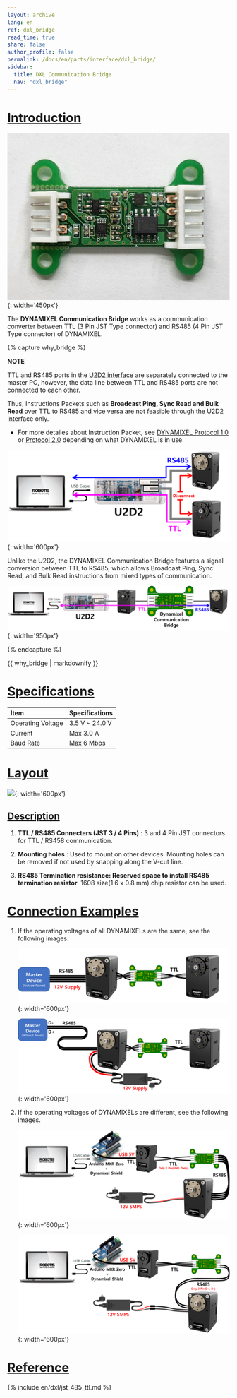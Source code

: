 ```yaml
---
layout: archive
lang: en
ref: dxl_bridge
read_time: true
share: false
author_profile: false
permalink: /docs/en/parts/interface/dxl_bridge/
sidebar:
  title: DXL Communication Bridge
  nav: "dxl_bridge"
---
```


# [Introduction](#introduction)

![](/assets/images/parts/interface/dxl_bridge/dxl_bridge_product.png){: width='450px'}

The **DYNAMIXEL Communication Bridge** works as a communication converter between TTL (3 Pin JST Type connector) and RS485 (4 Pin JST Type connector) of DYNAMIXEL.

{% capture why_bridge %}

**NOTE**

TTL and RS485 ports in the [U2D2 interface](/docs/en/parts/interface/u2d2/) are separately connected to the master PC,
however, the data line between TTL and RS485 ports are not connected to each other.

Thus, Instructions Packets such as **Broadcast Ping, Sync Read and Bulk Read** over TTL to RS485 and vice versa are not feasible through the U2D2 interface only.

- For more detailes about Instruction Packet, see [DYNAMIXEL Protocol 1.0](/docs/en/dxl/protocol1/#instruction-packet) or [Protocol 2.0](/docs/en/dxl/protocol2/#instruction-packet) depending on what DYNAMIXEL is in use. 

![](/assets/images/parts/interface/dxl_bridge/u2d2_separate_ttl_485.png){: width='600px'}

Unlike the U2D2, the DYNAMIXEL Communication Bridge features a signal conversion between TTL to RS485, which allows Broadcast Ping, Sync Read, and Bulk Read instructions from mixed types of communication. 

![](/assets/images/parts/interface/dxl_bridge/u2d2_bridge_ttl_485.png){: width='950px'}

{% endcapture %}
<div class="notice">{{ why_bridge | markdownify }}</div>

# [Specifications](#specifications)

| Item              | Specifications |
|:------------------|:---------------|
| Operating Voltage | 3.5 V ~ 24.0 V |
| Current           | Max 3.0 A      |
| Baud Rate         | Max 6 Mbps     |

# [Layout](#layout)

![](/assets/images/parts/interface/dxl_bridge/dxl_bridge_layout_kr.png){: width='600px'}

## [Description](#description)

1. **TTL / RS485 Connecters (JST 3 / 4 Pins)** : 3 and 4 Pin JST connectors for TTL / RS458 communication.

2. **Mounting holes** : Used to mount on other devices. Mounting holes can be removed if not used by snapping along the V-cut line.

3. **RS485 Termination resistance: Reserved space to install RS485 termination resistor**. 1608 size(1.6 x 0.8 mm) chip resistor can be used.

# [Connection Examples](#connection-examples)

1. If the operating voltages of all DYNAMIXELs are the same, see the following images.

    ![](/assets/images/parts/interface/dxl_bridge/dxl_bridge_connection_example_same_voltage_01.png){: width='600px'}

    ![](/assets/images/parts/interface/dxl_bridge/dxl_bridge_connection_example_same_voltage_02.png){: width='600px'}
  
2. If the operating voltages of DYNAMIXELs are different, see the following images.

    ![](/assets/images/parts/interface/dxl_bridge/dxl_bridge_connection_example_different_voltage_01.png){: width='600px'}

    ![](/assets/images/parts/interface/dxl_bridge/dxl_bridge_connection_example_different_voltage_02.png){: width='600px'}

# [Reference](#reference)

{% include en/dxl/jst_485_ttl.md %}
